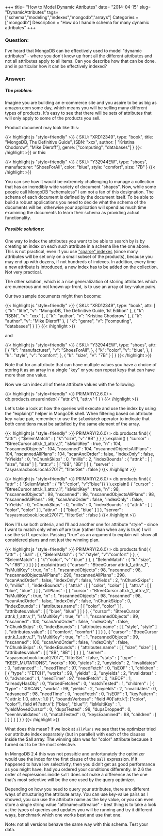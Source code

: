 +++
title= "How to Model Dynamic Attributes"
date= "2014-04-15"
slug= "DynamicAttributes"
tags= ["schema","modeling","indexes","mongodb","arrays"]
Categories = ["mongodb"]
Description = "How do I handle schema for many dynamic attributes"
+++

### Question:

I've heard that MongoDB can be effectively used to model "dynamic attributes" - where you don't know up front all the different attributes and not all attributes apply to all items.  Can you describe how that can be done, and in particular how it can be effectively indexed?

### Answer:

##### The problem:

Imagine you are building an e-commerce site and you aspire to be as big as amazon.com some day, which means you will be selling many different types of products.  It's easy to see that there will be sets of attributes that will only apply to some of the products you sell.

Product document may look like this:

{{< highlight js "style=friendly" >}}
    {
      SKU: "XRD12349",
      type: "book",
      title: "MongoDB, The Definitive Guide",
      ISBN: "xxx",
      author: [ "Kristina Chodorow", "Mike Dieroff"],
      genre: ["computing", "databases"]
    }
{{< /highlight >}}
or this:
  
{{< highlight js "style=friendly" >}}
    {
      SKU: "Y32944EW",
      type: "shoes",
      manufacturer: "ShoesForAll",
      color: "blue",
      style: "comfort",
      size: "7B"
    }
{{< /highlight >}}
    
You can see how it would be extremely challenging to manage a collection that has an incredibly wide variety of document "shapes".  Now, while some people call MongoDB "schemaless" I am not a fan of this designation.  The schema of each document is defined by the document itself.  To be able to build a robust applications you need to decide what the schema of the documents will be, otherwise your application will spend as much time examining the documents to learn their schema as providing actual functionality.

##### Possible solutions:

One way to index the attributes you want to be able to search by is by creating an index on each such attribute in a schema like the one above.  This is not practical, even if you use ["sparse" indexes](http://docs.mongodb.org/manual/core/index-sparse/) (since many attributes will be set only on a small subset of the products), because you may end up with dozens, if not hundreds of indexes.  In addition, every time a new attribute is introduced, a new index has to be added on the collection.  Not very practical.

The other solution, which is a nice generalization of storing attributes which are numerous and not known up-front, is to use an array of key-value pairs.

Our two sample documents might then become:

{{< highlight js "style=friendly" >}}
    {
      SKU: "XRD12349",
      type: "book",
      attr: [
          { "k": "title", 
            "v": "MongoDB, The Definitive Guide, 1st Edition"
          },
          { "k": "ISBN",
            "v": "xxx"
          },
          { "k": "author",
            "v": "Kristina Chodorow"
          },
          { "k": "author",
            "v": "Mike Dieroff"
          },
          { "k": "genre",
            "v": ["computing", "databases"] 
          }
      ]
    }
{{< /highlight >}}
  
and 
 
{{< highlight js "style=friendly" >}}
    {
      SKU: "Y32944EW",
      type: "shoes",
      attr: [
          { "k": "manufacturer", 
            "v": "ShoesForAll",
          },
          { "k": "color", 
            "v": "blue",
          },
          { "k": "style", 
            "v": "comfort",
          },
          { "k": "size", 
            "v": "7B"
          }
      ]
    }
{{< /highlight >}}

Note that for an attribute that can have multiple values you have a choice of storing it as an array in a single "key" or you can repeat keys that can have more than one value.

Now we can index all of these attribute values with the following: 

{{< highlight js "style=friendly" >}}
    PRIMARY(2.6.0) > db.products.ensureIndex( { "attr.k":1, "attr.v":1 } )
{{< /highlight >}}

Let's take a look at how the queries will execute and use the index by using the "explain()" helper in MongoDB shell.  When filtering based on attribute key-value pair, remember to use the `$elemMatch` operator to indicate that both conditions must be satisfied by the same element of the array.

{{< highlight js "style=friendly" >}}
    PRIMARY(2.6.0) > db.products.find( 
           { "attr": { "$elemMatch" : { "k":"size", "v":"8B" } }
               } ).explain()
    {
	"cursor" : "BtreeCursor attr.k_1_attr.v_1",
	"isMultiKey" : true,
	"n" : 104,
	"nscannedObjects" : 104,
	"nscanned" : 104,
	"nscannedObjectsAllPlans" : 104,
	"nscannedAllPlans" : 104,
	"scanAndOrder" : false,
	"indexOnly" : false,
	"nYields" : 0,
	"nChunkSkips" : 0,
	"millis" : 2,
	"indexBounds" : {
		"attr.k" : [
			[
				"size",
				"size"
			]
		],
		"attr.v" : [
			[
				"8B",
				"8B"
			]
		]
	},
	"server" : "asyasmacbook.local:27017",
	"filterSet" : false
    }
{{< /highlight >}}

{{< highlight js "style=friendly" >}}
    PRIMARY(2.6.0) > db.products.find(
             { "attr" :  { "$elemMatch" : { "k":"color", "v":"blue"}}
          } ).explain()
    {
	"cursor" : "BtreeCursor attr.k_1_attr.v_1",
	"isMultiKey" : true,
	"n" : 98,
	"nscannedObjects" : 98,
	"nscanned" : 98,
	"nscannedObjectsAllPlans" : 98,
	"nscannedAllPlans" : 98,
	"scanAndOrder" : false,
	"indexOnly" : false,
	"nYields" : 0,
	"nChunkSkips" : 0,
	"millis" : 0,
	"indexBounds" : {
		"attr.k" : [
			[
				"color",
				"color"
			]
		],
		"attr.v" : [
			[
				"blue",
				"blue"
			]
		]
	},
	"server" : "asyasmacbook.local:27017",
	"filterSet" : false
    }
{{< /highlight >}}

Now I'll use both criteria, and I'll add another one for attribute "style" - since I want to match only when *all* are true (rather than when any is true) I will use the `$all` operator.  Passing "true" as an argument to explain will show all considered plans and not just the winning plan.

{{< highlight js "style=friendly" >}}
    PRIMARY(2.6.0) > db.products.find( { "attr" : { "$all" : [ 
                    { "$elemMatch" : { "k":"style", "v":"comfort" } }, 
                    { "$elemMatch" : { "k":"color", "v":"blue" } },
                    { "$elemMatch" : { "k":"size", "v":"8B" } } 
                  ] } } ).explain(true)
    {
	"cursor" : "BtreeCursor attr.k_1_attr.v_1",
	"isMultiKey" : true,
	"n" : 1,
	"nscannedObjects" : 98,
	"nscanned" : 98,
	"nscannedObjectsAllPlans" : 296,
	"nscannedAllPlans" : 298,
	"scanAndOrder" : false,
	"indexOnly" : false,
	"nYields" : 2,
	"nChunkSkips" : 0,
	"millis" : 1,
	"indexBounds" : {
		"attr.k" : [
			[
				"color",
				"color"
			]
		],
		"attr.v" : [
			[
				"blue",
				"blue"
			]
		]
	},
	"allPlans" : [
		{
			"cursor" : "BtreeCursor attr.k_1_attr.v_1",
			"isMultiKey" : true,
			"n" : 1,
			"nscannedObjects" : 98,
			"nscanned" : 98,
			"scanAndOrder" : false,
			"indexOnly" : false,
			"nChunkSkips" : 0,
			"indexBounds" : {
				"attributes.name" : [
					[
						"color",
						"color"
					]
				],
				"attributes.value" : [
					[
						"blue",
						"blue"
					]
				]
			}
		},
		{
			"cursor" : "BtreeCursor attr.k_1_attr.v_1",
			"isMultiKey" : true,
			"n" : 1,
			"nscannedObjects" : 99,
			"nscanned" : 100,
			"scanAndOrder" : false,
			"indexOnly" : false,
			"nChunkSkips" : 0,
			"indexBounds" : {
				"attributes.name" : [
					[
						"style",
						"style"
					]
				],
				"attributes.value" : [
					[
						"comfort",
						"comfort"
					]
				]
			}
		},
		{
			"cursor" : "BtreeCursor attr.k_1_attr.v_1",
			"isMultiKey" : true,
			"n" : 1,
			"nscannedObjects" : 99,
			"nscanned" : 100,
			"scanAndOrder" : false,
			"indexOnly" : false,
			"nChunkSkips" : 0,
			"indexBounds" : {
				"attributes.name" : [
					[
						"size",
						"size"
					]
				],
				"attributes.value" : [
					[
						"8B",
						"8B"
					]
				]
			}
		}
	],
	"server" : "asyasmacbook.local:27017",
	"filterSet" : false,
	"stats" : {
		"type" : "KEEP_MUTATIONS",
		"works" : 100,
		"yields" : 2,
		"unyields" : 2,
		"invalidates" : 0,
		"advanced" : 1,
		"needTime" : 97,
		"needFetch" : 0,
		"isEOF" : 1,
		"children" : [
			{
				"type" : "FETCH",
				"works" : 99,
				"yields" : 2,
				"unyields" : 2,
				"invalidates" : 0,
				"advanced" : 1,
				"needTime" : 97,
				"needFetch" : 0,
				"isEOF" : 1,
				"alreadyHasObj" : 0,
				"forcedFetches" : 0,
				"matchTested" : 1,
				"children" : [
					{
						"type" : "IXSCAN",
						"works" : 98,
						"yields" : 2,
						"unyields" : 2,
						"invalidates" : 0,
						"advanced" : 98,
						"needTime" : 0,
						"needFetch" : 0,
						"isEOF" : 1,
						"keyPattern" : "{ attr.k: 1.0, attr.v: 1.0 }",
						"boundsVerbose" : "field #0['attr.k']: [\"color\", \"color\"], field #1['attr.v']: [\"blue\", \"blue\"]",
						"isMultiKey" : 1,
						"yieldMovedCursor" : 0,
						"dupsTested" : 98,
						"dupsDropped" : 0,
						"seenInvalidated" : 0,
						"matchTested" : 0,
						"keysExamined" : 98,
						"children" : [ ]
					}
				]
			}
		]
	}
    }
{{< /highlight >}}

What does this mean?   If we look at `allPlans` we see that the optimizer tried our attribute index separately (but in parallel) with each of the clauses inside the $all array.  The winning plan was for "color" attribute because it turned out to be the most selective.

In MongoDB 2.4 this was not possible and unfortunately the optimizer would use the index for the first clause of the `$all` expression.  If it happened to have low selectivity, then you didn't get as good performance as you might have, had you ordered your conditions differently.  In 2.6 the order of expressions inside `$all` does not make a difference as the one that's most selective will be the one used by the query optimizer.

Depending on how you need to query your attributes, there are different ways of structuring the attribute array.  You can use key-value pairs as I showed, you can use the attribute name as the key value, or you can even store a single string value "attrname::attrvalue" - best thing is to take a look at the types of queries and updates you will be running and try it different ways, benchmark which one works best and use that one.

Note: not all versions behave the same way with this schema.  Test your data.
